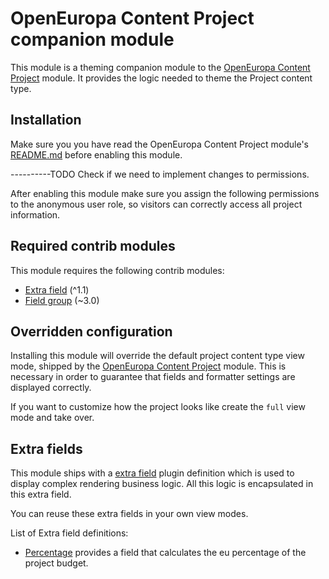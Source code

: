 # OpenEuropa Content Project companion module

This module is a theming companion module to the [OpenEuropa Content Project](https://github.com/openeuropa/oe_content/tree/EPIC-Project/modules/oe_content_project) module.
It provides the logic needed to theme the Project content type.

## Installation

Make sure you you have read the OpenEuropa Content Project module's [README.md](https://github.com/openeuropa/oe_content/blob/EPIC-Project/modules/oe_content_project/README.md)
before enabling this module.

----------TODO Check if we need to implement changes to permissions.

After enabling this module make sure you assign the following permissions to the anonymous user role, so visitors can
correctly access all project information.

## Required contrib modules

This module requires the following contrib modules:

* [Extra field](https://www.drupal.org/project/extra_field) (^1.1)
* [Field group](https://www.drupal.org/project/field_group) (~3.0)

## Overridden configuration

Installing this module will override the default project content type view mode, shipped by the
[OpenEuropa Content Project](hhttps://github.com/openeuropa/oe_content/tree/EPIC-Project/modules/oe_content_project)
module. This is necessary in order to guarantee that fields and formatter settings are displayed correctly.

If you want to customize how the project looks like create the `full` view mode and take over.

## Extra fields

This module ships with a [extra field](https://www.drupal.org/project/extra_field) plugin definition which is
used to display complex rendering business logic. All this logic is encapsulated in this extra field.

You can reuse these extra fields in your own view modes.

List of Extra field definitions:

* [Percentage](modules/oe_theme_content_project/src/Plugin/ExtraField/Display/PercentageExtraField.php) provides a field that
calculates the eu percentage of the project budget.
